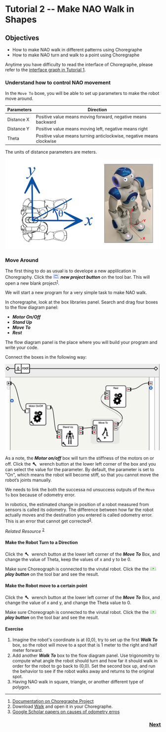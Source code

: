 # Tutorial 2 -- Make NAO Walk in Shapes

## Objectives

* How to make NAO walk in different patterns using Choregraphe
* How to make NAO turn and walk to a point using Choregraphe

Anytime you have difficulty to read the interface of Choregraphe, please refer to the [interface graph in Tutorial 1](https://github.com/PaloAltoLibrary/NAO-Tutorials/blob/master/Tutorial%201/README.md#basics-of-choregraphe).


### Understand how to control NAO movement

In the `Move To` boxe, you will be able to set up parameters to make the robot move around.

Parameters | Direction
--- | --- 
Distance X | Positive value means moving forward, negative means backward
Distance Y | Positive value means moving left, negative means right
Theta | Positive value means turning anticlockwise, negative means clockwise

The units of distance parameters are meters.

<img src="readmeImages/coordinate.png" width=800 />

### Move Around

The first thing to do as usual is to develope a new applilcation in Choregraphy. Click the <img src="readmeImages/new.png" width=20 /> ***new project button*** on the tool bar. This will open a new blank project<sup>[1](#1)</sup>. 

We will start a new program for a very simple task to make NAO walk. 

In choregraphe, look at the box libraries panel. Search and drag four boxes to the flow diagram panel:

* ***Motor On/Off***
* ***Stand Up***
* ***Move To***
* ***Rest***

The flow diagram panel is the place where you will build your program and write your code.

Connect the boxes in the following way:

<img src="readmeImages/move2.png" width=500 />

As a note, the ***Motor on/off*** box will turn the stiffness of the motors on or off. Click the <img src="readmeImages/wrench.png" width=20 /> wrench button at the lower left corner of the box and you can select the value for the parameter. By default, the parameter is set to "On", which means the robot will become stiff, so that you cannot move the robot’s joints manually.

We needs to link the both the successa nd unsuccess outputs of the `Move To` box because of odometry error.

In robotics, the estimated change in position of a robot measured from sensors is called its odometry. The difference between how far the robot actually moves and the destination you entered is called odometry error. This is an error that cannot get corrected<sup>[3](#3)</sup>. 

 *Related Resource* <sup>[2](#2)</sup>

#### Make the Robot Turn to a Direction

Click the <img src="readmeImages/wrench.png" width=20 /> wrench button at the lower left corner of the ***Move To*** Box, and change the value of Theta, keep the values of x and y to be 0. 

Make sure Choreograph is connected to the virutal robot. Click the the <img src="readmeImages/play.png" width=20 /> ***play button*** on the tool bar and see the result.

#### Make the Robot move to a certain point

Click the <img src="readmeImages/wrench.png" width=20 /> wrench button at the lower left corner of the ***Move To*** Box, and change the value of x and y, and change the Theta value to 0. 

Make sure Choreograph is connected to the virutal robot. Click the the <img src="readmeImages/play.png" width=20 /> ***play button*** on the tool bar and see the result.


#### Exercise

1. Imagine the robot's coordinate is at (0,0), try to set up the first ***Walk To*** box, so the robot will move to a spot that is 1 meter to the right and half meter forward.
2. Add another ***Walk To*** box to the flow diagram panel. Use trigonomitry to compute what angle the robot should turn and how far it should walk in order for the robot to go back to (0,0). Set the second box up, and run the behavior to see if the robot walks away and returns to the original spot.
3. Having NAO walk in square, triangle, or another different type of polygon.

---
1. <a name="1"></a>[Documentation on Choregraphe Project](http://doc.aldebaran.com/1-14/software/choregraphe/objects/choregraphe_project.html)
1. <a name="2"></a>Download [Walk](Walk.crg) and open it in your Choregraphe.
1. <a name="3"></a>[Google Scholar papers on causes of odometry erros](https://scholar.google.com/scholar?q=causes+of+odometry+error&hl=en&as_sdt=0&as_vis=1&oi=scholart&sa=X&ved=0ahUKEwjd5Z_JtNbaAhXJwFQKHbiCDdwQgQMIJzAA)

<h3 align="right"><a href="README3.md" >Next</a><h3>
